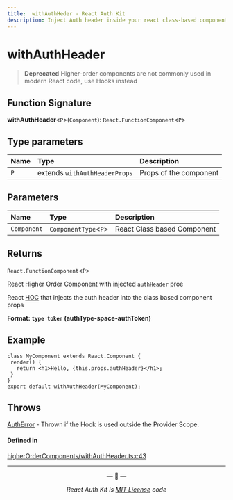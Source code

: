```yaml
---
title:  withAuthHeder - React Auth Kit
description: Inject Auth header inside your react class-based component
---
```


# withAuthHeader

> **Deprecated** Higher-order components are not commonly used in modern React code, use Hooks instead

<div data-ea-publisher="authkitarkadipme" data-ea-type="text" id="ref_withAuthHeder"></div>

## Function Signature

**withAuthHeader**<`P`\>(`Component`): `React.FunctionComponent`<`P`\>

## Type parameters

| Name | Type | Description |
| :------ | :------ | :------- |
| `P` | extends `withAuthHeaderProps` | Props of the component |

## Parameters

| Name | Type | Description |
| :------ | :------ | :------ |
| `Component` | `ComponentType`<`P`\> | React Class based Component |

## Returns

`React.FunctionComponent`<`P`\>

React Higher Order Component with injected `authHeader` proe

React [HOC](https://legacy.reactjs.org/docs/higher-order-components.html) that injects the auth header into
the class based component props

**Format: `type token` (authType-space-authToken)**

## Example

```tsx
class MyComponent extends React.Component {
 render() {
   return <h1>Hello, {this.props.authHeader}</h1>;
 }
}
export default withAuthHeader(MyComponent);
```

## Throws

[AuthError](./../errors.md#autherror) - Thrown if the Hook is used outside the Provider Scope.


#### Defined in

[higherOrderComponents/withAuthHeader.tsx:43](https://github.com/react-auth-kit/react-auth-kit/blob/37dc30d4/packages/react-auth-kit/src/higherOrderComponents/withAuthHeader.tsx#L43)

---

<p align="center">&mdash; 🔑  &mdash;</p>
<p align="center"><i>React Auth Kit is <a href="https://github.com/react-auth-kit/react-auth-kit/blob/master/LICENSE">MIT License</a> code</i></p>
